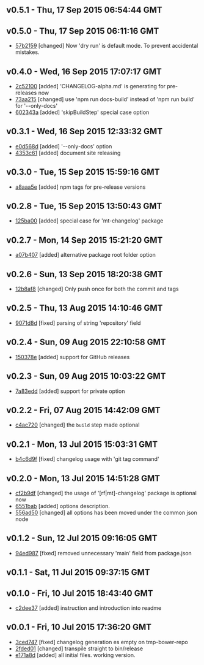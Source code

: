 v0.5.1 - Thu, 17 Sep 2015 06:54:44 GMT
--------------------------------------





v0.5.0 - Thu, 17 Sep 2015 06:11:16 GMT
--------------------------------------

- [57b2159](../../commit/57b2159) [changed] Now 'dry run' is default mode. To prevent accidental mistakes.



v0.4.0 - Wed, 16 Sep 2015 17:07:17 GMT
--------------------------------------

- [2c52100](../../commit/2c52100) [added] 'CHANGELOG-alpha.md' is generating for pre-releases now
- [73aa215](../../commit/73aa215) [changed] use 'npm run docs-build' instead of 'npm run build' for '--only-docs'
- [602343a](../../commit/602343a) [added] 'skipBuildStep' special case option



v0.3.1 - Wed, 16 Sep 2015 12:33:32 GMT
--------------------------------------

- [e0d568d](../../commit/e0d568d) [added] '--only-docs' option
- [4353c61](../../commit/4353c61) [added] document site releasing



v0.3.0 - Tue, 15 Sep 2015 15:59:16 GMT
--------------------------------------

- [a8aaa5e](../../commit/a8aaa5e) [added] npm tags for pre-release versions



v0.2.8 - Tue, 15 Sep 2015 13:50:43 GMT
--------------------------------------

- [125ba00](../../commit/125ba00) [added] special case for 'mt-changelog' package



v0.2.7 - Mon, 14 Sep 2015 15:21:20 GMT
--------------------------------------

- [a07b407](../../commit/a07b407) [added] alternative package root folder option



v0.2.6 - Sun, 13 Sep 2015 18:20:38 GMT
--------------------------------------

- [12b8af8](../../commit/12b8af8) [changed] Only push once for both the commit and tags



v0.2.5 - Thu, 13 Aug 2015 14:10:46 GMT
--------------------------------------

- [9071d8d](../../commit/9071d8d) [fixed] parsing of string 'repository' field



v0.2.4 - Sun, 09 Aug 2015 22:10:58 GMT
--------------------------------------

- [150378e](../../commit/150378e) [added] support for GitHub releases



v0.2.3 - Sun, 09 Aug 2015 10:03:22 GMT
--------------------------------------

- [7a83edd](../../commit/7a83edd) [added] support for private option



v0.2.2 - Fri, 07 Aug 2015 14:42:09 GMT
--------------------------------------

- [c4ac720](../../commit/c4ac720) [changed] the `build` step made optional



v0.2.1 - Mon, 13 Jul 2015 15:03:31 GMT
--------------------------------------

- [b4c6d9f](../../commit/b4c6d9f) [fixed] changelog usage with 'git tag command'



v0.2.0 - Mon, 13 Jul 2015 14:51:28 GMT
--------------------------------------

- [cf2b9df](../../commit/cf2b9df) [changed] the usage of '[rf|mt]-changelog' package is optional now
- [6551bab](../../commit/6551bab) [added] options description.
- [556ad50](../../commit/556ad50) [changed] all options has been moved under the common json node



v0.1.2 - Sun, 12 Jul 2015 09:16:05 GMT
--------------------------------------

- [94ed987](../../commit/94ed987) [fixed] removed unnecessary 'main' field from package.json



v0.1.1 - Sat, 11 Jul 2015 09:37:15 GMT
--------------------------------------





v0.1.0 - Fri, 10 Jul 2015 18:43:40 GMT
--------------------------------------

- [c2dee37](../../commit/c2dee37) [added] instruction and introduction into readme



v0.0.1 - Fri, 10 Jul 2015 17:36:20 GMT
--------------------------------------

- [3ced747](../../commit/3ced747) [fixed] changelog generation es empty on tmp-bower-repo
- [2fded01](../../commit/2fded01) [changed] transpile straight to bin/release
- [e171a8d](../../commit/e171a8d) [added] all initial files. working version.
